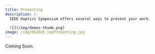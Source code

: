 ```yaml
---
title: Presenting
description: |-
  IEEE Haptics Symposium offers several ways to present your work.

  ![](/img/demos-thumb.png)
image: /img/HS2026_topPresenting.jpg
---
```

Coming Soon.